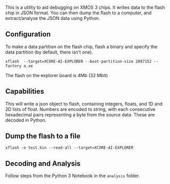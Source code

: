 This is a utility to aid debugging on XMOS 3 chips.    It writes data to the flash chip in JSON format.  You can then dump the flash to a computer, and extract/analyse the JSON data using Python.

## Configuration

To make a data partition on the flash chip, flash a binary and specify the data partition (by default, there isn't one).

```
xflash  --target=XCORE-AI-EXPLORER --boot-partition-size 2097152 --factory a.xe
```

The flash on the explorer board is 4Mb (32 Mbit)


## Capabilities

This will write a json object to flash, containing integers, floats, and 1D and 2D lists of float.  Numbers are encoded to string, with each consecutive hexadecimal pairs representing a byte from the source data.  These are decoded in Python.



## Dump the flash to a file

```xflash -o test.bin --read-all --target=XCORE-AI-EXPLORER```


## Decoding and Analysis

Follow steps from the Python 3 Notebook in the ```analysis``` folder.

